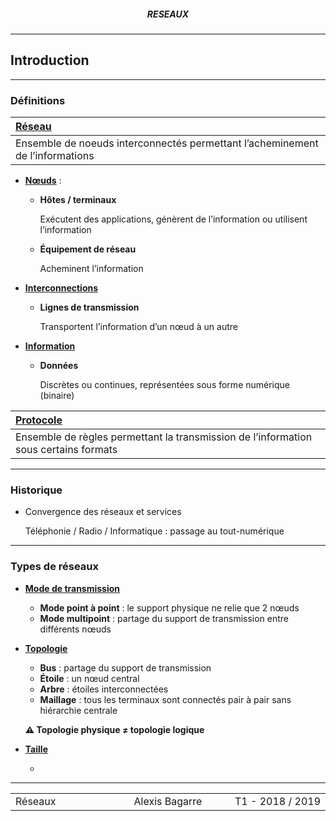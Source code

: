 <h5 style="text-align: center"> RESEAUX </h5>

------

## **Introduction**

---

### Définitions

| <u>**Réseau**</u>                                            |
| :----------------------------------------------------------- |
| Ensemble de noeuds interconnectés permettant l’acheminement de l’informations |

- **<u>Nœuds</u>** :

  - **Hôtes / terminaux**

    Exécutent des applications, génèrent de l’information ou utilisent l’information

  - **Équipement de réseau**

    Acheminent l’information

- **<u>Interconnections</u>**

  - **Lignes de transmission**

    Transportent l’information d’un nœud à un autre

- **<u>Information</u>**

  - **Données**

    Discrètes ou continues, représentées sous forme numérique (binaire)

| <u>**Protocole**</u>                                         |
| :----------------------------------------------------------- |
| Ensemble de règles permettant la transmission de l’information sous certains formats |

---

### Historique

- Convergence des réseaux  et services

  Téléphonie / Radio / Informatique : passage au tout-numérique

---

### Types de réseaux

- **<u>Mode de transmission</u>**

  - **Mode point à point** : le support physique ne relie que 2 nœuds
  - **Mode multipoint** : partage du support de transmission entre différents nœuds

- <u>**Topologie**</u>

  - **Bus** : partage du support de transmission
  - **Étoile** : un nœud central
  - **Arbre** : étoiles interconnectées
  - **Maillage** : tous les terminaux sont connectés pair à pair sans hiérarchie centrale

  **⚠ Topologie physique ≠ topologie logique**

- <u>**Taille**</u>

  - 



---

<table width="90%">
<tr>
<td style="width: 30%; text-align: left; background:transparent; border:0;">Réseaux</td>
<td style="width: 30%; text-align: center; background:transparent; border:0;">Alexis Bagarre</td>
<td style="width: 30%; text-align: right; background:transparent; border:0;">T1 - 2018 / 2019</td>
</tr>
</table>